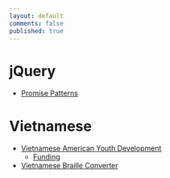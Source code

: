 ```yaml
---
layout: default
comments: false
published: true
---
```



# jQuery
- [Promise Patterns](/jquery/promise-patterns)

# Vietnamese
- [Vietnamese American Youth Development](/viet-youth)
  - [Funding](/viet-youth/funding)
- [Vietnamese Braille Converter](/braille)
